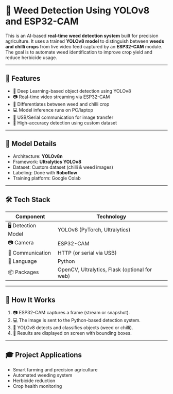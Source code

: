 
# 🌿 Weed Detection Using YOLOv8 and ESP32-CAM

This is an AI-based **real-time weed detection system** built for precision agriculture. It uses a trained **YOLOv8 model** to distinguish between **weeds and chilli crops** from live video feed captured by an **ESP32-CAM** module. The goal is to automate weed identification to improve crop yield and reduce herbicide usage.

---

## 🚀 Features

- 🧠 Deep Learning-based object detection using YOLOv8
- 📷 Real-time video streaming via ESP32-CAM
- 🌱 Differentiates between weed and chilli crop
- 💻 Model inference runs on PC/laptop
- 🔌 USB/Serial communication for image transfer
- 🎯 High-accuracy detection using custom dataset

---

## 🧠 Model Details

- Architecture: **YOLOv8n**
- Framework: **Ultralytics YOLOv8**
- Dataset: Custom dataset (chilli & weed images)
- Labeling: Done with **Roboflow**
- Training platform: Google Colab

---

## 🛠️ Tech Stack

| Component        | Technology                      |
|------------------|----------------------------------|
| 🖥️ Detection Model | YOLOv8 (PyTorch, Ultralytics)     |
| 📷 Camera         | ESP32-CAM                       |
| 📡 Communication  | HTTP (or serial via USB)        |
| 🐍 Language       | Python                          |
| 📦 Packages       | OpenCV, Ultralytics, Flask (optional for web) |


---

## 🔌 How It Works

1. 📷 ESP32-CAM captures a frame (stream or snapshot).
2. 💻 The image is sent to the Python-based detection system.
3. 🧠 YOLOv8 detects and classifies objects (weed or chilli).
4. 🎯 Results are displayed on screen with bounding boxes.

---


## 🎓 Project Applications

- Smart farming and precision agriculture
- Automated weeding system
- Herbicide reduction
- Crop health monitoring

